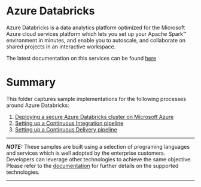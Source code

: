 # Azure Databricks

Azure Databricks is a data analytics platform optimized for the Microsoft Azure cloud services platform which lets you set up your Apache Spark™ environment in minutes, and enable you to autoscale, and collaborate on shared projects in an interactive workspace. 

The latest documentation on this services can be found [here](https://docs.microsoft.com/en-us/azure/databricks/)

# Summary

This folder captures sample implementations for the following processes around Azure Databricks:
1. [Deploying a secure Azure Databricks cluster on Microsoft Azure](Cluster_Deployment/README.md)
1. [Setting up a Continuous Integration pipeline](Continuous_Integration/README.md)
1. [Setting up a Continuous Delivery pipeline ](Continuous_Delivery/README.md)

----------------------- ------------------------------------
**_NOTE:_**  These samples are built using a selection of programing languages and services which is well adopted by the enterprise customers. Developers can leverage other technologies to achieve the same objective. Please refer to the [documentation]("https://docs.microsoft.com/en-us/azure/databricks/")
 for further details on the supported technologies. 
 ----------------------- ------------------------------------
